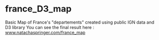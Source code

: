 france_D3_map
=============

Basic Map of France's "departements" created using public IGN data and D3 library
You can see the final result here : www.natachaspringer.com/france_map
